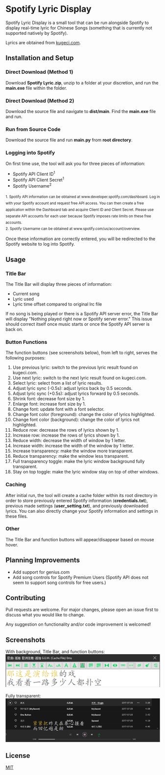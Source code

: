 # Spotify Lyric Display

Spotify Lyric Display is a small tool that can be run alongside Spotify to display real-time lyric for Chinese Songs 
(something that is currently not supported natively by Spotify).  

Lyrics are obtained from [kugeci.com](kugeci.com).

## Installation and Setup

### Direct Download (Method 1)
Download <strong>Spotify Lyric.zip</strong>, unzip to a folder at your discretion, and run the 
<strong>main.exe</strong> file within the folder.  

### Direct Download (Method 2)
Download the source file and navigate to <strong>dist/main</strong>. Find the <strong>main.exe</strong> file and run.

### Run from Source Code
Download the source file and run <strong>main.py</strong> from <strong>root directory</strong>.

### Logging into Spotify
On first time use, the tool will ask you for three pieces of information:
<ul>
<li>Spotify API Client ID<sup>1</sup></li>
<li>Spotify API Client Secret<sup>1</sup></li>
<li>Spotify Username<sup>2</sup></li>
</ul>
<sub>1. Spotify API information can be obtained at www.developer.spotify.com/dashboard. 
Log in with your Spotify account and request free API access. You can then create a free application within the 
Dashboard tab and acquire Client ID and Client Secret. Please use separate API accounts for each user because Spotify 
imposes rate limits on these free accounts.</sub><br>
<sub>2. Spotify Username can be obtained at www.spotify.com/us/account/overview.</sub><br><br>
Once these information are correctly entered, you will be redirected to the Spotify website to log into Spotify.

## Usage

### Title Bar
The Title Bar will display three pieces of information:
<ul>
<li>Current song</li>
<li>Lyric used</li>
<li>Lyric time offset compared to original lrc file</li>
</ul>  
If no song is being played or there is a Spotify API server error, the Title Bar will display "Nothing played right now 
or Spotify server error." This issue should correct itself once music starts or once the Spotify API server is back on.

### Button Functions
The function buttons (see screenshots below), from left to right, serves the following purposes:
<ol>
<li>Use previous lyric: switch to the previous lyric result found on kugeci.com.</li>
<li>Use next lyric: switch to the next lyric result found on kugeci.com.</li>
<li>Select lyric: select from a list of lyric results.</li>
<li>Adjust lyric sync (-0.5s): adjust lyrics back by 0.5 seconds.</li>
<li>Adjust lyric sync (+0.5s): adjust lyrics forward by 0.5 seconds.</li>
<li>Shrink font: decrease font size by 1.</li>
<li>Enlarge font: increase font size by 1.</li>
<li>Change font: update font with a font selector.</li>
<li>Change font color (foreground): change the color of lyrics highlighted.</li>
<li>Change font color (background): change the color of lyrics not highlighted.</li>
<li>Reduce row: decrease the rows of lyrics shown by 1.</li>
<li>Increase row: increase the rows of lyrics shown by 1.</li>
<li>Reduce width: decrease the width of window by 1 letter.</li>
<li>Increase width: increase the width of the window by 1 letter.</li>
<li>Increase transparency: make the window more transparent.</li>
<li>Reduce transparency: make the window less transparent.</li>
<li>Full transparency toggle: make the lyric window background fully transparent.</li>
<li>Stay on top toggle: make the lyric window stay on top of other windows.</li>
</ol>

### Caching
After initial run, the tool will create a cache folder within its root directory in order to store previously entered 
Spotify information (<strong>credentials.txt</strong>), previous made settings (<strong>user_setting.txt</strong>), and 
previously downloaded lyrics. You can also directly change your Spotify information and settings in these files.

### Other
The Title Bar and function buttons will appear/disappear based on mouse hover.

## Planning Improvements
<ul>
<li>Add support for genius.com</li>
<li>Add song controls for Spotify Premium Users (Spotify API does not seem to support song controls for free users.)</li>
</ul>

## Contributing
Pull requests are welcome. For major changes, please open an issue first to discuss what you would like to change.

Any suggestion on functionality and/or code improvement is welcomed!

## Screenshots
With background, Title Bar, and function buttons:
![screenshot1](https://github.com/cheng-zeng35/lyricsync/blob/608c5a09a6f411e4987b1ed681b9a8312a154c18/static/screenshot1.png)<br><br>
Fully transparent:
![screenshot1](https://github.com/cheng-zeng35/lyricsync/blob/608c5a09a6f411e4987b1ed681b9a8312a154c18/static/screenshot2.png)

## License
[MIT](https://choosealicense.com/licenses/mit/)
